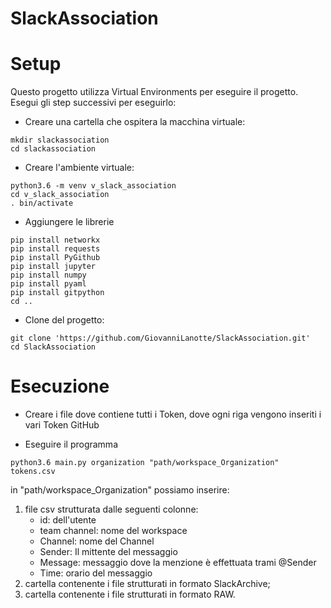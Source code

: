 # SlackAssociation
# Setup
Questo progetto utilizza Virtual Environments per eseguire il progetto. Esegui gli step successivi per eseguirlo:
- Creare una cartella che ospitera la macchina virtuale:
```
mkdir slackassociation
cd slackassociation
```
- Creare l'ambiente virtuale:
```
python3.6 -m venv v_slack_association
cd v_slack_association
. bin/activate
```
- Aggiungere le librerie
```
pip install networkx
pip install requests
pip install PyGithub
pip install jupyter
pip install numpy
pip install pyaml
pip install gitpython
cd ..
```
- Clone del progetto:
```
git clone 'https://github.com/GiovanniLanotte/SlackAssociation.git'
cd SlackAssociation
```
# Esecuzione
- Creare i file dove contiene tutti i Token, dove ogni riga vengono inseriti i vari Token GitHub

- Eseguire il programma
```
python3.6 main.py organization "path/workspace_Organization" tokens.csv
```
in "path/workspace_Organization" possiamo inserire:
1) file csv strutturata dalle seguenti colonne:
    - id: dell'utente
    - team channel: nome del workspace
    - Channel: nome del Channel
    - Sender: Il mittente del messaggio
    - Message: messaggio dove la menzione è effettuata trami @Sender
    - Time: orario del messaggio
2) cartella contenente i file strutturati in formato SlackArchive;
3) cartella contenente i file strutturati in formato RAW.
